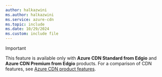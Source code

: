 ```yaml
---
author: halkazwini
ms.author: halkazwini
ms.service: azure-cdn
ms.topic: include
ms.date: 10/29/2024
ms.custom: include file
---
```


> [!IMPORTANT]
> This feature is available only with **Azure CDN Standard from Edgio** and **Azure CDN Premium from Edgio** products. For a comparison of CDN features, see [Azure CDN product features](../articles/cdn/cdn-features.md).
